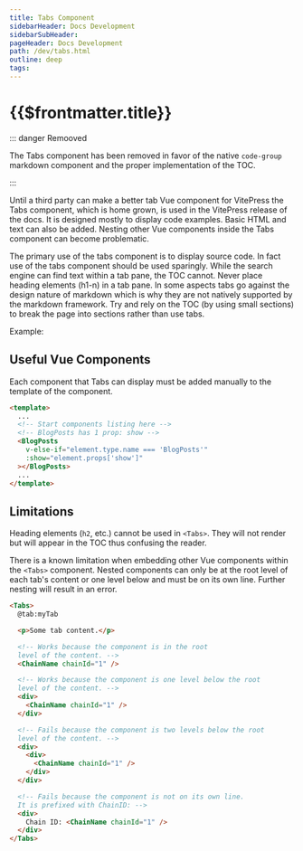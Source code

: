 ```yaml
---
title: Tabs Component
sidebarHeader: Docs Development
sidebarSubHeader:
pageHeader: Docs Development
path: /dev/tabs.html
outline: deep
tags:
---
```


<PageHeader/>

# {{$frontmatter.title}}

::: danger Remooved

The Tabs component has been removed in favor of the native `code-group` markdown
component and the proper implementation of the TOC.

:::

Until a third party can make a better tab Vue component for VitePress the Tabs
component, which is home grown, is used in the VitePress release of the docs. It
is designed mostly to display code examples. Basic HTML and text can also be
added. Nesting other Vue components inside the Tabs component can become
problematic.

The primary use of the tabs component is to display source code. In fact use of
the tabs component should be used sparingly. While the search engine can find
text within a tab pane, the TOC cannot. Never place heading elements (h1-n) in a
tab pane. In some aspects tabs go against the design nature of markdown which is
why they are not natively supported by the markdown framework. Try and rely on
the TOC (by using small sections) to break the page into sections rather than
use tabs.

Example:

## Useful Vue Components

Each component that Tabs can display must be added manually to the template of
the component.

```html
<template>
  ...
  <!-- Start components listing here -->
  <!-- BlogPosts has 1 prop: show -->
  <BlogPosts
    v-else-if="element.type.name === 'BlogPosts'"
    :show="element.props['show']"
  ></BlogPosts>
  ...
</template>
```

## Limitations

Heading elements (`h2`, etc.) cannot be used in `<Tabs>`. They will not render
but will appear in the TOC thus confusing the reader.

There is a known limitation when embedding other Vue components within the
`<Tabs>` component. Nested components can only be at the root level of each
tab's content or one level below and must be on its own line. Further nesting
will result in an error.

<!-- prettier-ignore -->
```html
<Tabs>
  @tab:myTab

  <p>Some tab content.</p>

  <!-- Works because the component is in the root
  level of the content. -->
  <ChainName chainId="1" />

  <!-- Works because the component is one level below the root 
  level of the content. -->
  <div>
    <ChainName chainId="1" />
  </div>

  <!-- Fails because the component is two levels below the root 
  level of the content. -->
  <div>
    <div>
      <ChainName chainId="1" />
    </div>
  </div>

  <!-- Fails because the component is not on its own line.
  It is prefixed with ChainID: -->
  <div>
    Chain ID: <ChainName chainId="1" />
  </div>
</Tabs>
```
